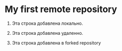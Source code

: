 # My first remote repository

1. Эта строка добавлена локально.

2. Эта строка добавлена удаленно.

3. Эта строка добавлена в forked repository 
